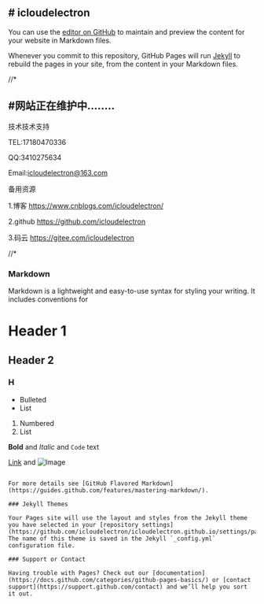 ## # icloudelectron
You can use the [editor on GitHub](https://github.com/icloudelectron/icloudelectron.github.io/edit/main/index.md) to maintain and preview the content for your website in Markdown files.

Whenever you commit to this repository, GitHub Pages will run [Jekyll](https://jekyllrb.com/) to rebuild the pages in your site, from the content in your Markdown files.



//*
## #网站正在维护中........

技术技术支持

TEL:17180470336

QQ:3410275634

Email:icloudelectron@163.com

备用资源

1.博客 https://www.cnblogs.com/icloudelectron/

2.github https://github.com/icloudelectron

3.码云 https://gitee.com/icloudelectron

//*






### Markdown

Markdown is a lightweight and easy-to-use syntax for styling your writing. It includes conventions for


# Header 1
## Header 2
### H
- Bulleted
- List

1. Numbered
2. List

**Bold** and _Italic_ and `Code` text

[Link](url) and ![Image](src)
```

For more details see [GitHub Flavored Markdown](https://guides.github.com/features/mastering-markdown/).

### Jekyll Themes

Your Pages site will use the layout and styles from the Jekyll theme you have selected in your [repository settings](https://github.com/icloudelectron/icloudelectron.github.io/settings/pages). The name of this theme is saved in the Jekyll `_config.yml` configuration file.

### Support or Contact

Having trouble with Pages? Check out our [documentation](https://docs.github.com/categories/github-pages-basics/) or [contact support](https://support.github.com/contact) and we’ll help you sort it out.

